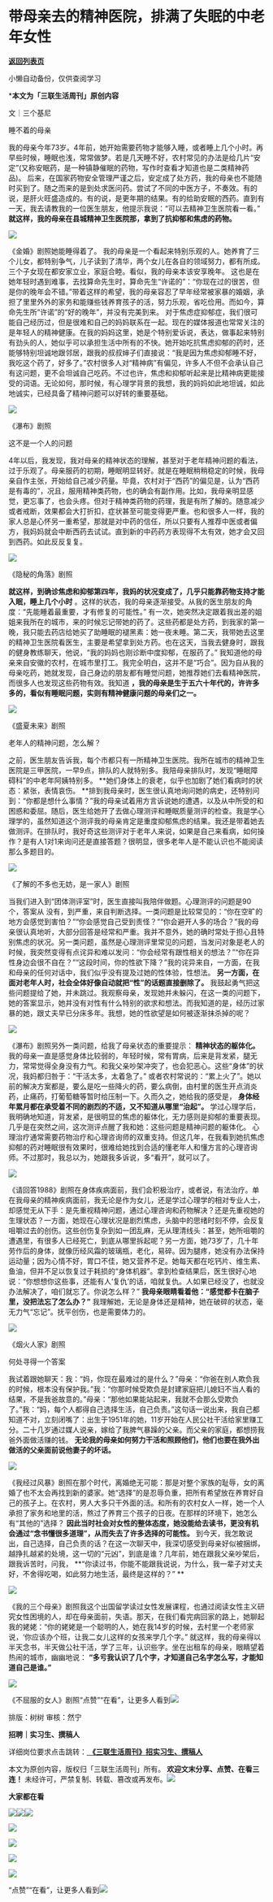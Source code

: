 # 带母亲去的精神医院，排满了失眠的中老年女性

[**返回列表页**](/gzh/三联生活周刊)

小懒自动备份，仅供查阅学习

***本文为「三联生活周刊」原创内容**

文｜三个基尼  

睡不着的母亲

我的母亲今年73岁。4年前，她开始需要药物才能够入睡，或者睡上几个小时。再早些时候，睡眠也浅，常常做梦。若是几天睡不好，农村常见的办法是给几片“安定”(又称安眠药，是一种镇静催眠的药物，写作时查看才知道也是二类精神药品)。
后来，在国家药物安全管理严谨之后，安定成了处方药，我的母亲也不能随时买到了。随之而来的是到处求医问药。尝试了不同的中医方子，不奏效。有的说，是肝火旺盛造成的。有的说，是更年期的结果。有的给助安眠的西药。直到有一天，我去请教我的一位医生朋友，他提示我说：“可以去精神卫生医院看一看。”
**就这样，我的母亲在县城精神卫生医院那，拿到了抗抑郁和焦虑的药物。**

![](https://mmbiz.qpic.cn/sz_mmbiz_jpg/RNpp5IDIhiaK4FK6Gw3iaE80APn2A1ANvepkBFUMPV7aJQia9evGUjVbc4YmiaQWlvfPkzgI48q8BgLpE2EdnsTZ8A/640?wx_fmt=jpeg&from;=appmsg)

《金婚》剧照她能睡得着了。
我的母亲是一个看起来特别乐观的人。她养育了三个儿女，都特别争气，儿子读到了清华，两个女儿在各自的领域努力，都有所成。三个子女现在都安家立业，家庭合睦。看似，我的母亲本该安享晚年。
这也是在她年轻时遇到难事，去找算命先生时，算命先生“许诺的”：“你现在过的很苦，但是你的晚年会不错。”带着这样的希望，我的母亲容忍了早年经常被家暴的婚姻，承担了里里外外的家务和能赚些钱养育孩子的活，努力乐观，省吃俭用。而如今，算命先生所“许诺”的“好的晚年”，并没有完美到来。
对于焦虑症抑郁症，我们很可能自己经历过，但是很难和自己的妈妈联系在一起。现在的媒体报道也常常关注的是年轻人的精神健康。在我的妈妈这里，她是个特别爱诉说，表达，做事起来特别有劲头的人，她似乎可以承担生活中所有的不快。她开始吃抗焦虑抑郁的药时，还能够特别坦诚地跟邻居，跟我的叔叔婶子们直接说：“我是因为焦虑抑郁睡不好，我吃这个药了，好多了。”农村很多人对“精神病”有偏见，许多人不但不会承认自己有这问题，更不会坦诚自己吃药。不过也许，焦虑和抑郁听起来是比精神病更能接受的词语。无论如何，那时候，有心理学背景的我想，我的妈妈如此地坦诚，如此地诚实，已经具备了精神问题可以好转的重要基础。

![](https://mmbiz.qpic.cn/sz_mmbiz_jpg/RNpp5IDIhiaK4FK6Gw3iaE80APn2A1ANveeskxsMrSzN7LSS1bWibSxSebcfoHjNWI79juIosxcK26Blxq0EAwV1Q/640?wx_fmt=jpeg)

《瀑布》剧照

这不是一个人的问题

4年以后，我发现，我对母亲的精神状态的理解，甚至对于老年精神问题的看法，过于乐观了。母亲服药的初期，睡眠明显转好。就是在睡眠稍稍稳定的时候，我母亲自作主张，开始给自己减少药量。毕竟，农村对于“西药”的偏见是，认为“西药是有毒的”，况且，服用精神类药物，也的确会有副作用。比如，我母亲明显感觉，更忘事了，也会头疼。但对于精神类药物的药理，我是有所了解的。随意减少或者戒断，效果都会大打折扣，症状甚至可能变得更严重。也和很多人一样，我的家人总是心怀另一重希望，那就是对中药的信任，所以只要有人推荐中医或者偏方，我妈妈就会中断西药去试试。直到新的中药药方表现得不太有效，她才会又回到西药。如此反反复复。

![](https://mmbiz.qpic.cn/sz_mmbiz_jpg/RNpp5IDIhiaK4FK6Gw3iaE80APn2A1ANveVvuuoKx4kkm4T79jE4ukdC5mIt72jeO3qDjBWZeLdGiabEZjXFbPtdA/640?wx_fmt=jpeg&from;=appmsg)

《隐秘的角落》剧照

 **就这样，到确诊焦虑和抑郁第四年，我妈的状况变成了，几乎只能靠药物支持才能入眠，睡上几个小时**
。这样的状态，我的母亲逐渐接受。从我的医生朋友的角度：“先能睡着最重要，才有修复的可能性。”
有一次，她突然决定跟着我出差的姐姐来我所在的城市，来的时候忘记带她的药了。这些药都是处方药，到我家的第一晚，我只能去药店给她买了助睡眠的褪黑素：她一夜未睡。第二天，我带她去这里的精神卫生医院看医生，主要是希望拿到处方药。也在这天，当我去健身时，跟我的健身教练聊天，他说，“我的妈妈也刚诊断中度抑郁，在服药了。”
我知道他的母亲来自安徽的农村，在城市里打工。我完全明白，这并不是“巧合”。因为自从我的母亲吃药，她就发现，自己身边的朋友都有睡觉问题，她推荐她们去看精神医院，而很多人也发现这些药物有效。我知道
**，我的母亲是生于五六十年代的，许许多多的，看似有睡眠问题，实则有精神健康问题的母亲们之一。**

![](https://mmbiz.qpic.cn/sz_mmbiz_jpg/RNpp5IDIhiaK4FK6Gw3iaE80APn2A1ANveTF5K8Z0R2RVPxiaGnEdMgEeEPBhx3SEXLmmXqjqJibsROlDz7dEcC8Yw/640?wx_fmt=jpeg&from;=appmsg)

《盛夏未来》剧照

老年人的精神问题，怎么解？

之前，医生朋友告诉我，每个市都只有一所精神卫生医院。我所在城市的精神卫生医院是三甲医院，一早9点，排队的人就特别多。我陪母亲排队时，发现“睡眠障碍科”的中老年阿姨特别多。
**她们身体上的衰老，似乎也加剧了她们看病时的状态：紧张，表情哀伤。
**排到我母亲时，医生很认真地询问她的病史，还特别问到：“你都是想什么事情？”我的母亲试着用方言诉说她的遭遇，以及从中所受的和困惑和委屈。随后，医生给她开了去做心理测评和睡眠质量测评的检查。我是学心理学的，虽然知道这个测评我的母亲肯定是重度抑郁焦虑的结果。我还是带着她去做测评。在排队时，我好奇这些测评对于老年人来说，如果是自己来看病，如何操作？是有人1对1来询问还是直接答题？很明显，很多老年人是不能认识也不能阅读那么多题目的。

![](https://mmbiz.qpic.cn/sz_mmbiz_jpg/RNpp5IDIhiaK4FK6Gw3iaE80APn2A1ANveyNuicB382yBT3KRic8iaZa6F20Ru3CCfxicZrG97wEW6TBgm5A2DFxXTJA/640?wx_fmt=jpeg&from;=appmsg)

《了解的不多也无妨，是一家人》剧照

当我们进入到“团体测评室”时，医生直接叫我陪伴做题。心理测评的问题是90个，答案从
没有，到严重，来自判断选择。一类问题是比较常见的：“你在空旷的地方会感觉到害怕？”“你会感觉自己受到责怪？”“你会避开人多的场合？”我的母亲很认真地听，大部分回答是经常和严重。我并不意外，她的确时常处于担心且特别焦虑的状况。另一类问题，虽然是心理测评里常见的问题，当发问对象是老人的时候，我突然变得有点诧异和难以发问：“你会经常有跟性相关的想法？”“你在异性身边会很不自在？”“这段时间，你的性欲下降？”我的诧异来自，一方面，在我和母亲的任何对话中，我们似乎没有提及过她的性体验，性想法。
**另一方面，在面对老年人时，社会全体好像自动就把“性”的话题直接删除了。**
我鼓起勇气把这些问题提给了她，并未跳过。我观察母亲，发现她并未躲闪，在这一类的问题下，她的答案显示，她并没有对性有什么特别的欲求和想法。而我知道的是，经历过家暴的她，跟丈夫早已分床多年。我想，她的性欲望是如何被逐渐抹杀掉的呢？

![](https://mmbiz.qpic.cn/sz_mmbiz_jpg/RNpp5IDIhiaK4FK6Gw3iaE80APn2A1ANvejrCxIia3Td75236kDxwHpTv1iaN7QN2X3DUbu2vlgGEib5YH5a3P6D0Eg/640?wx_fmt=jpeg)

《瀑布》剧照另外一类问题，给我了母亲状态的重要提示： **精神状态的躯体化。**
我的母亲一直是感觉身体比较弱的，年轻时候，常有胃病，后来是背发紧，腿无力，常常觉得全身没有力气。和我父亲吵架冲突了，也会犯恶心。这些“身体”的状况，我妈都归咎于：“干活太多，太着急了。”
或者农村常说的：“累上火了”。她以前的解决方案都是，要么是吃一些降火的药，要么病倒，由村里的医生开点消炎药，止痛药，打葡萄糖等暂时给压制一下。久而久之，她给我的感受是，
**身体经年累月都在承受着不同的剧烈的不适，又不知道从哪里“治起”。**
学过心理学后，我明确地知道，背发紧，是很明显的焦虑的躯体化，无力感则是抑郁的重要表现。几乎是在突然之间，这次测评点醒了我和她：这些问题是精神问题的躯体化。
心理治疗通常需要药物治疗和心理咨询师的双重支持。但这几年，在我看到她抗焦虑抑郁的药对睡眠很有效果时，很难给她找到合适的懂老年人和懂方言的心理咨询师。不过那时，我总以为，她跟我多诉说，多“看开”，就可以了。

![](https://mmbiz.qpic.cn/sz_mmbiz_jpg/RNpp5IDIhiaK4FK6Gw3iaE80APn2A1ANveIbhNx42vtnHWyDdtJtKrez3u58zbib9iahdOhVBuKia91hplQZeXQKpZw/640?wx_fmt=jpeg&from;=appmsg)

《请回答1988》剧照在身体疾病面前，我们会积极治疗，或者说，有法治疗。单在我母亲的精神疾病面前，我无论是作为女儿，还是学过心理学的相对专业人士，却感觉无从下手：是先重视精神问题，通过心理咨询和药物解决？还是先重视她的生理状态？一方面，她现在心理状况是剧烈焦虑，头脑中的思绪时刻不停，会反复咀嚼过去的创伤。这些创伤复杂到如一团乱麻，无从理清线头：甚至，她所咀嚼的遭遇里，有很多人已经死亡，到底从哪里拆起呢？另一方面，她73岁了，几十年劳作后的身体，就像历经风霜的玻璃瓶，老化，易碎。因为腿疼，她没有办法保持运动量；因为心情不好，胃口不佳，她又营养不足。她每天都在吃钙片、维生素、鱼油，但并不足以恢复过于耗损的“身体机器”。拿到检查结果后，医生很好心地说：“你想想你这些事，还能有人‘复仇’的话，咱就复仇。人如果已经没了，也就没办法解决了，咱们就忘了。你说怎么样？”
**我母亲眼睛看着他：“感觉都卡在脑子里，没把法忘了怎么办？”**
我理解她，无论是身体还是精神，她在破碎的状态，毫无力气“忘记”。抚平创伤，也是需要体力的。

![](https://mmbiz.qpic.cn/sz_mmbiz_jpg/RNpp5IDIhiaK4FK6Gw3iaE80APn2A1ANvepofHCdcUHDXCSaUIbQeWhbnufiae3Ywm7yBibOFbstsf6CL9EeOicMDhQ/640?wx_fmt=jpeg&from;=appmsg)

《烟火人家》剧照

何处寻得一个答案

我试着跟她聊天：我：“妈，你现在最难过的是什么？”母亲：“你爸在别人欺负我的时候，根本没有保护我。”我：“你那时候受欺负是封建家庭把儿媳妇不当人看的结果，不是我爸故意的。”母亲：“那他如果能站起来，我就不会那么受欺负了。”我：“妈，每个人都得自己选择生活，自己负责。”这句话一说出来，我自己都知道不对，立刻闭嘴了：出生于1951年的她，11岁开始在人民公社干活给家里赚工分。二十几岁通过媒人说亲，嫁给了我脾气暴躁的父亲。而父亲的家庭，都想捞我爸外面做活赚的钱。
**无论我的母亲如何努力干活和照顾他们，他们也要在我外出做活的父亲面前说他妻子的坏话。**

![](https://mmbiz.qpic.cn/sz_mmbiz_jpg/RNpp5IDIhiaK4FK6Gw3iaE80APn2A1ANveNnqN3w7yT3YACbzOwLt2S0Sicvff1ML9c4mPVhQAZuf1n2XFR0dWPYA/640?wx_fmt=jpeg&from;=appmsg)

《我经过风暴》剧照在那个时代，离婚绝无可能：那是对整个家族的耻辱，女的离婚了也不太会再找到新的婆家。她“选择”的是忍辱负重，把所有希望放在养育好自己的孩子上。在农村，男人大多只干外面的活。和所有的农村女人一样，她一个人承担了家务和地里的活，熬过了养育三个孩子的日夜。在那样的环境下，她怎么有“其他的”选择？
**因此当时社会对女性的整体态度，她没能给去读书，更没有机会通过“念书懂很多道理”，从而失去了许多选择的可能性。**
到今天，我怎敢说出，自己选择，自己负责的话？在这一次聊天中，我深切感受到母亲好似被捆绑，越挣扎越紧的处境，这一切的“元凶”，到底是谁？几年前，她在跟我父亲吵架后，跟我诉苦时，问我，
**“你读过书，你能不能跟我说说，为什么，我一辈子对丈夫好，不舍得吃喝，如此努力地生活，最终是这样的？” **

![](https://mmbiz.qpic.cn/sz_mmbiz_jpg/RNpp5IDIhiaK4FK6Gw3iaE80APn2A1ANveXmfF6d9iammian5dbxhmvPbia93LNOEAEE2icE5tIgvFEFEAtUpV6ibrgJg/640?wx_fmt=jpeg&from;=appmsg)

《我的三个母亲》剧照我这个出国留学读过女性发展课程，也通过阅读女性主义研究女性困境的人，却在母亲面前，失语。那天，在我们看完病回家的路上，她聊起我的姥姥：“你的姥姥是一个聪明的人，她在我14岁的时候，去村里一个老师家说，‘你应该办个班，让我二女儿这样的女孩来学几个字。”
就这样，我的母亲得以半天念书，半天做公社干活，学了三年，认识些字。坐在出租车的母亲，眼睛望着热闹的城市，幽幽地说：
**“多亏我认识了几个字，才知道自己名字怎么写，才能知道自己是谁。”**

![](https://mmbiz.qpic.cn/sz_mmbiz_jpg/RNpp5IDIhiaK4FK6Gw3iaE80APn2A1ANveZVdFZJvoYOeEZlibw50icBfE4t2cg1ouVF5cBze5E3ZtXl2OlvkL8xQQ/640?wx_fmt=jpeg&from;=appmsg)

《不屈服的女人》剧照“点赞”“在看”，让更多人看到![](https://mmbiz.qpic.cn/mmbiz_gif/c2Sib3Mp7pON9hkSZwdTibRHNZSMPyiapUCHJwlyoZVBC3SfmPmF0VKjkm3NiaToQloHFJ6icyicqZnqgXp6pSQJt5gg/640?wx_fmt=gif&from;=appmsg&wxfrom;=5&wx;_lazy=1&tp;=wxpic)  
  
  
  
  
  

排版：树树 审核：然宁

  
 **招聘｜实习生、撰稿人**  

详细岗位要求点击跳转：[
**《三联生活周刊》招实习生、撰稿人**](http://mp.weixin.qq.com/s?__biz=MTc5MTU3NTYyMQ==&mid=2651136871&idx=3&sn=f1c0777fe9d31881e5dfca68ebc2937f&chksm=5907324d6e70bb5b3546dfe1c7b31b5fe05664bebbf36356ba9a1a352e0678444cad62875ad4&scene=21#wechat_redirect)

本文为原创内容，版权归「三联生活周刊」所有。 **欢迎文末分享、点赞、在看三连！**
未经许可，严禁复制、转载、篡改或再发布。![](https://mmbiz.qpic.cn/sz_mmbiz_png/Gg7Qtoh7Aic9ZTmAdCc80b4nD7xicgPt863QWU7oNswDx19XrjfTtSl8QwatY2EEZGuNd1WRRiapDZjcDhTnNYmBg/640?wx_fmt=other&wxfrom;=5&wx;_lazy=1&wx;_co=1&retryload;=1&tp;=webp)

 **大家都在看**

  

[![](https://mmbiz.qpic.cn/mmbiz_png/c2Sib3Mp7pOMy2tU8GGczbfX8lMABromNrSp9dT8ib4P1eTibZSftOd9CHptH1mVJmw0iaCsYsOjPumxRrHMZvsfPg/640?wx_fmt=png&from;=appmsg&wxfrom;=5&wx;_lazy=1&wx;_co=1&tp;=wxpic)](http://mp.weixin.qq.com/s?__biz=MTc5MTU3NTYyMQ==&mid=2651354567&idx=1&sn=fc8d4d2fcd9c0d0fabf54efc0170f618&chksm=590a64ed6e7dedfb2e5a0ae194109f428a440587d35d8dd1e9a8fc03dcfd6c9bbd3821d3676f&scene=21#wechat_redirect)[![](https://mmbiz.qpic.cn/mmbiz_png/c2Sib3Mp7pOPcicg9AkUsSv1S0nR1GZebwR42ADRudh2NiaVQ02dfCXAymxibI5sJQbZOpw9qXia8JlRuIZ8DBN8ZsA/640?wx_fmt=png&from;=appmsg&wxfrom;=5&wx;_lazy=1&wx;_co=1&tp;=wxpic)](http://mp.weixin.qq.com/s?__biz=MTc5MTU3NTYyMQ==&mid=2651358079&idx=2&sn=05efa30ce0fc3a0b63cc86fb2cc53e5f&chksm=590a92556e7d1b438b9df73ac2edc5cf949f61296179a785a0c3fe4bef88934884ae9a2f38bf&scene=21#wechat_redirect)[![](https://mmbiz.qpic.cn/mmbiz_jpg/c2Sib3Mp7pOM8Bl50TwicxATKk2sq365ZBwPmJh5DLn1UsXq5INDdEBL9IPxEjiciarP3txUkGXcBblmjwicyjUfiapg/640?wx_fmt=jpeg&from;=appmsg&wxfrom;=5&wx;_lazy=1&wx;_co=1&tp;=wxpic)](http://mp.weixin.qq.com/s?__biz=MTc5MTU3NTYyMQ==&mid=2651358587&idx=2&sn=c5514a0cf653954804d9a6c8ff134a0d&chksm=590a94516e7d1d476fc286e99982bf966b17a1a737592082948a7611edf3c865f1b7b3c68a63&scene=21#wechat_redirect)

[![](https://mmbiz.qpic.cn/mmbiz_jpg/c2Sib3Mp7pOM8Bl50TwicxATKk2sq365ZBvCEn5okL24tEWvwWRj1BqUN5kqslFXmURLpmB2fclH7X1dWvJe0XgQ/640?wx_fmt=jpeg&from;=appmsg&wxfrom;=5&wx;_lazy=1&wx;_co=1&tp;=wxpic)](http://mp.weixin.qq.com/s?__biz=MTc5MTU3NTYyMQ==&mid=2651358723&idx=2&sn=c3f85f40d17f5f923842a394cd5884a9&chksm=590a97296e7d1e3fe6e882476a5b1d66feb65bca3dccca286a5e831bcc40f06e411c054b2204&scene=21#wechat_redirect)

  
![](https://mmbiz.qpic.cn/sz_mmbiz_png/Gg7Qtoh7Aic9ZTmAdCc80b4nD7xicgPt86k1kgpU51hWCHjV92ryhVW35PLCvLhxLw9XDhXjgeDyZhHSx5EbRcfg/640?wx_fmt=other&wxfrom;=5&wx;_lazy=1&wx;_co=1&retryload;=1&tp;=webp)  

[![](https://mmbiz.qpic.cn/mmbiz_jpg/c2Sib3Mp7pOMayvgyu7ogBkibj0u61X1bgR1Y0MyjyWF4C8ibuiaQHGicDc79siaXDoNn3COjwiajCL9tIdicd3cj2iaN4Q/640?wx_fmt=jpeg&wxfrom;=5&wx;_lazy=1&wx;_co=1&tp;=wxpic)]()

[![](https://mmbiz.qpic.cn/mmbiz_jpg/c2Sib3Mp7pOPRRic6R8dvynVQIgxSP5Y1PMRSGibdkjX8eia7nOBAGicP9lNQAIGDOMiciaDCKsNXYr13Owv2CbpP4H3w/640?wx_fmt=jpeg&wxfrom;=5&wx;_lazy=1&wx;_co=1&tp;=wxpic)]()

  
  
“点赞”“在看”，让更多人看到![](https://mmbiz.qpic.cn/mmbiz_gif/c2Sib3Mp7pON9hkSZwdTibRHNZSMPyiapUCHJwlyoZVBC3SfmPmF0VKjkm3NiaToQloHFJ6icyicqZnqgXp6pSQJt5gg/640?wx_fmt=gif&from;=appmsg&wxfrom;=5&wx;_lazy=1&tp;=wxpic)

